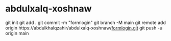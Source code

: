 # abdulxalq-xoshnaw
git init
git add .
git commit -m "formlogin"
git branch -M main
git remote add origin https://abdulkhalqzahir/abdulxalq-xoshnaw/[formlogin.git](https://github.com/abdulkhalqzahir/abdulxalq-xoshnaw/blob/main/formlogin.html#:~:text=form.js-,formlogin.html,-s.css)
git push -u origin main
